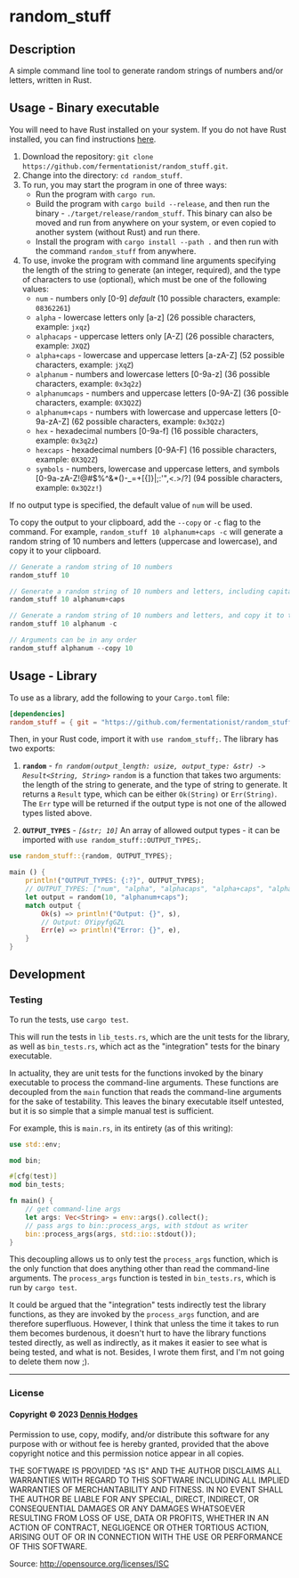 # random_stuff

## Description
A simple command line tool to generate random strings of numbers and/or letters, written in Rust.

## Usage - Binary executable
You will need to have Rust installed on your system. If you do not have Rust installed, you can find instructions [here](https://www.rust-lang.org/tools/install).

1. Download the repository: `git clone https://github.com/fermentationist/random_stuff.git`.
2. Change into the directory: `cd random_stuff`.
3. To run, you may start the program in one of three ways:
    - Run the program with `cargo run`.
    - Build the program with `cargo build --release`, and then run the binary - `./target/release/random_stuff`. This binary can also be moved and run from anywhere on your system, or even copied to another system (without Rust) and run there.
    - Install the program with `cargo install --path .` and then run with the command `random_stuff` from anywhere.
4. To use, invoke the program with command line arguments specifying the length of the string to generate (an integer, required), and the type of characters to use (optional), which must be one of the following values: 
    - `num` - numbers only [0-9] *default* (10 possible characters, example: `08362261`)
    - `alpha` - lowercase letters only [a-z] (26 possible characters, example: `jxqz`)
    - `alphacaps` - uppercase letters only [A-Z] (26 possible characters, example: `JXQZ`)
    - `alpha+caps` - lowercase and uppercase letters [a-zA-Z] (52 possible characters, example: `jXqZ`)
    - `alphanum` - numbers and lowercase letters  [0-9a-z] (36 possible characters, example: `0x3q2z`)
    - `alphanumcaps` - numbers and uppercase letters  [0-9A-Z] (36 possible characters, example: `0X3Q2Z`)
    - `alphanum+caps` - numbers with lowercase and uppercase letters [0-9a-zA-Z] (62 possible characters, example: `0x3Q2z`)
    - `hex` - hexadecimal numbers [0-9a-f] (16 possible characters, example: `0x3q2z`)
    - `hexcaps` - hexadecimal numbers [0-9A-F] (16 possible characters, example: `0X3Q2Z`)
    - `symbols` - numbers, lowercase and uppercase letters, and symbols [0-9a-zA-Z!@#$%^&*()-_=+[{]}\|;:'",<.>/?] (94 possible characters, example: `0x3Q2z!`)

If no output type is specified, the default value of `num` will be used. 

To copy the output to your clipboard, add the `--copy` or `-c` flag to the command. For example, `random_stuff 10 alphanum+caps -c` will generate a random string of 10 numbers and letters (uppercase and lowercase), and copy it to your clipboard.

```JavaScript
// Generate a random string of 10 numbers
random_stuff 10

// Generate a random string of 10 numbers and letters, including capital and lowercase letters
random_stuff 10 alphanum+caps

// Generate a random string of 10 numbers and letters, and copy it to the clipboard
random_stuff 10 alphanum -c

// Arguments can be in any order
random_stuff alphanum --copy 10
```

## Usage - Library

To use as a library, add the following to your `Cargo.toml` file:
```toml 
[dependencies]
random_stuff = { git = "https://github.com/fermentationist/random_stuff.git" }
```

Then, in your Rust code, import it with `use random_stuff;`. The library has two exports:

1. **`random`** - *`fn random(output_length: usize, output_type: &str) -> Result<String, String>`*
`random` is a function that takes two arguments: the length of the string to generate, and the type of string to generate. It returns a `Result` type, which can be either `Ok(String)` or `Err(String)`. The `Err` type will be returned if the output type is not one of the allowed types listed above. 

2. **`OUTPUT_TYPES`** - *`[&str; 10]`*
An array of allowed output types - it can be imported with `use random_stuff::OUTPUT_TYPES;`.

```rust
use random_stuff::{random, OUTPUT_TYPES};

main () {
    println!("OUTPUT_TYPES: {:?}", OUTPUT_TYPES);
    // OUTPUT_TYPES: ["num", "alpha", "alphacaps", "alpha+caps", "alphanum", "alphanumcaps", "alphanum+caps", "hex", "hexcaps", "symbols"]
    let output = random(10, "alphanum+caps");
    match output {
        Ok(s) => println!("Output: {}", s),
        // Output: OYipyfgGZL
        Err(e) => println!("Error: {}", e),
    }
}
```

## Development

### Testing

To run the tests, use `cargo test`. 

This will run the tests in `lib_tests.rs`, which are the unit tests for the library, as well as `bin_tests.rs`, which act as the "integration" tests for the binary executable. 

In actuality, they are unit tests for the functions invoked by the binary executable to process the command-line arguments. These functions are decoupled from the `main` function that reads the command-line arguments for the sake of testability. This leaves the binary executable itself untested, but it is so simple that a simple manual test is sufficient.

For example, this is `main.rs`, in its entirety (as of this writing):

```rust
use std::env;

mod bin;

#[cfg(test)]
mod bin_tests;

fn main() {
    // get command-line args
    let args: Vec<String> = env::args().collect();
    // pass args to bin::process_args, with stdout as writer
    bin::process_args(args, std::io::stdout());
}
```

This decoupling allows us to only test the `process_args` function, which is the only function that does anything other than read the command-line arguments. The `process_args` function is tested in `bin_tests.rs`, which is run by `cargo test`. 

It could be argued that the "integration" tests indirectly test the library functions, as they are invoked by the `process_args` function, and are therefore superfluous. However, I think that unless the time it takes to run them becomes burdenous, it doesn't hurt to have the library functions tested directly, as well as indirectly, as it makes it easier to see what is being tested, and what is not. Besides, I wrote them first, and I'm not going to delete them now ;).

---

### License

#### Copyright © 2023 [Dennis Hodges](https://dennis-hodges.com)

Permission to use, copy, modify, and/or distribute this software for any purpose with or without fee is hereby granted, provided that the above copyright notice and this permission notice appear in all copies.

THE SOFTWARE IS PROVIDED "AS IS" AND THE AUTHOR DISCLAIMS ALL WARRANTIES WITH REGARD TO THIS SOFTWARE INCLUDING ALL IMPLIED WARRANTIES OF MERCHANTABILITY AND FITNESS. IN NO EVENT SHALL THE AUTHOR BE LIABLE FOR ANY SPECIAL, DIRECT, INDIRECT, OR CONSEQUENTIAL DAMAGES OR ANY DAMAGES WHATSOEVER RESULTING FROM LOSS OF USE, DATA OR PROFITS, WHETHER IN AN ACTION OF CONTRACT, NEGLIGENCE OR OTHER TORTIOUS ACTION, ARISING OUT OF OR IN CONNECTION WITH THE USE OR PERFORMANCE OF THIS SOFTWARE.

Source: http://opensource.org/licenses/ISC
